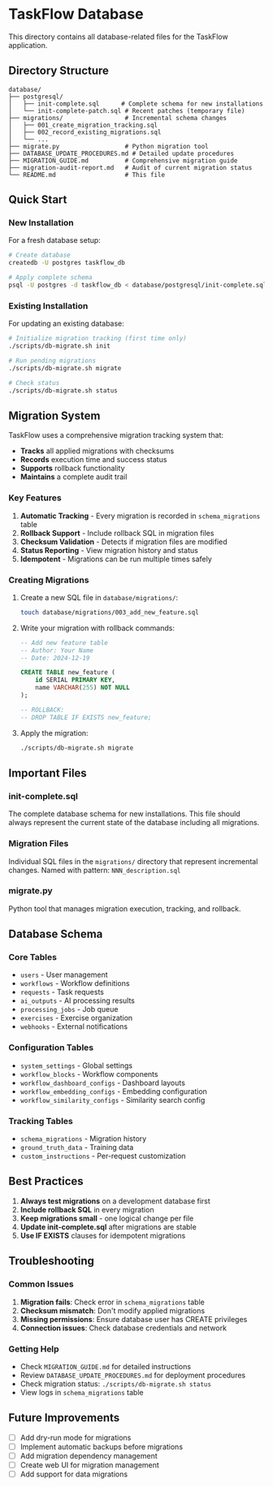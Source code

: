 # TaskFlow Database

This directory contains all database-related files for the TaskFlow application.

## Directory Structure

```
database/
├── postgresql/
│   ├── init-complete.sql      # Complete schema for new installations
│   └── init-complete-patch.sql # Recent patches (temporary file)
├── migrations/                 # Incremental schema changes
│   ├── 001_create_migration_tracking.sql
│   ├── 002_record_existing_migrations.sql
│   └── ...
├── migrate.py                  # Python migration tool
├── DATABASE_UPDATE_PROCEDURES.md # Detailed update procedures
├── MIGRATION_GUIDE.md          # Comprehensive migration guide
├── migration-audit-report.md   # Audit of current migration status
└── README.md                   # This file
```

## Quick Start

### New Installation

For a fresh database setup:

```bash
# Create database
createdb -U postgres taskflow_db

# Apply complete schema
psql -U postgres -d taskflow_db < database/postgresql/init-complete.sql
```

### Existing Installation

For updating an existing database:

```bash
# Initialize migration tracking (first time only)
./scripts/db-migrate.sh init

# Run pending migrations
./scripts/db-migrate.sh migrate

# Check status
./scripts/db-migrate.sh status
```

## Migration System

TaskFlow uses a comprehensive migration tracking system that:

- **Tracks** all applied migrations with checksums
- **Records** execution time and success status
- **Supports** rollback functionality
- **Maintains** a complete audit trail

### Key Features

1. **Automatic Tracking** - Every migration is recorded in `schema_migrations` table
2. **Rollback Support** - Include rollback SQL in migration files
3. **Checksum Validation** - Detects if migration files are modified
4. **Status Reporting** - View migration history and status
5. **Idempotent** - Migrations can be run multiple times safely

### Creating Migrations

1. Create a new SQL file in `database/migrations/`:
   ```bash
   touch database/migrations/003_add_new_feature.sql
   ```

2. Write your migration with rollback commands:
   ```sql
   -- Add new feature table
   -- Author: Your Name
   -- Date: 2024-12-19
   
   CREATE TABLE new_feature (
       id SERIAL PRIMARY KEY,
       name VARCHAR(255) NOT NULL
   );
   
   -- ROLLBACK:
   -- DROP TABLE IF EXISTS new_feature;
   ```

3. Apply the migration:
   ```bash
   ./scripts/db-migrate.sh migrate
   ```

## Important Files

### init-complete.sql
The complete database schema for new installations. This file should always represent the current state of the database including all migrations.

### Migration Files
Individual SQL files in the `migrations/` directory that represent incremental changes. Named with pattern: `NNN_description.sql`

### migrate.py
Python tool that manages migration execution, tracking, and rollback.

## Database Schema

### Core Tables
- `users` - User management
- `workflows` - Workflow definitions
- `requests` - Task requests
- `ai_outputs` - AI processing results
- `processing_jobs` - Job queue
- `exercises` - Exercise organization
- `webhooks` - External notifications

### Configuration Tables
- `system_settings` - Global settings
- `workflow_blocks` - Workflow components
- `workflow_dashboard_configs` - Dashboard layouts
- `workflow_embedding_configs` - Embedding configuration
- `workflow_similarity_configs` - Similarity search config

### Tracking Tables
- `schema_migrations` - Migration history
- `ground_truth_data` - Training data
- `custom_instructions` - Per-request customization

## Best Practices

1. **Always test migrations** on a development database first
2. **Include rollback SQL** in every migration
3. **Keep migrations small** - one logical change per file
4. **Update init-complete.sql** after migrations are stable
5. **Use IF EXISTS** clauses for idempotent migrations

## Troubleshooting

### Common Issues

1. **Migration fails**: Check error in `schema_migrations` table
2. **Checksum mismatch**: Don't modify applied migrations
3. **Missing permissions**: Ensure database user has CREATE privileges
4. **Connection issues**: Check database credentials and network

### Getting Help

- Check `MIGRATION_GUIDE.md` for detailed instructions
- Review `DATABASE_UPDATE_PROCEDURES.md` for deployment procedures
- Check migration status: `./scripts/db-migrate.sh status`
- View logs in `schema_migrations` table

## Future Improvements

- [ ] Add dry-run mode for migrations
- [ ] Implement automatic backups before migrations
- [ ] Add migration dependency management
- [ ] Create web UI for migration management
- [ ] Add support for data migrations